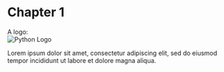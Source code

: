 # Chapter 1
A logo:  
![Python Logo](https://www.python.org/static/img/python-logo.png)

Lorem ipsum dolor sit amet, consectetur adipiscing elit, sed do eiusmod tempor incididunt ut labore et dolore magna aliqua.  
